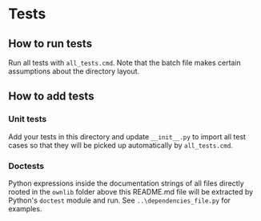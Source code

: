 # Tests #

## How to run tests ##

Run all tests with `all_tests.cmd`.  Note that the batch file makes certain assumptions about the directory layout.

## How to add tests ##

### Unit tests ###

Add your tests in this directory and update `__init__.py` to import all test cases so that they will be picked up automatically by `all_tests.cmd`.

### Doctests ###

Python expressions inside the documentation strings of all files directly rooted in the `ownlib` folder above this README.md file will be extracted by Python's `doctest` module and run.  See `..\dependencies_file.py` for examples.
